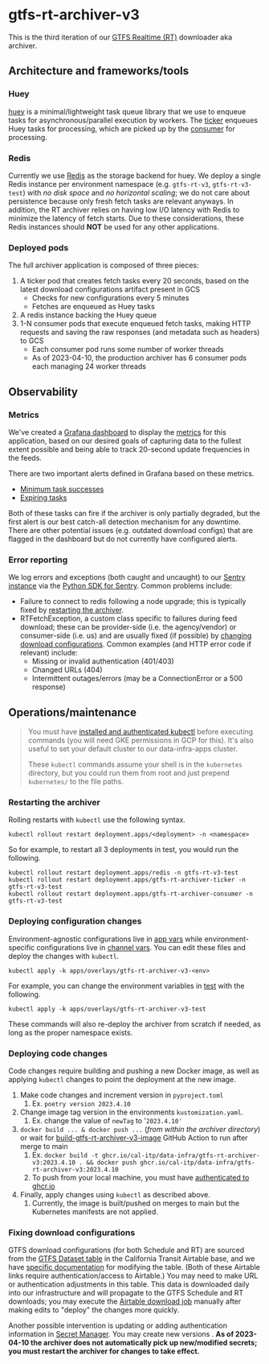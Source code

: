 # gtfs-rt-archiver-v3

This is the third iteration of our [GTFS Realtime (RT)](https://gtfs.org/realtime/) downloader aka archiver.

## Architecture and frameworks/tools

### Huey
[huey](https://github.com/coleifer/huey) is a minimal/lightweight task queue library that we use to enqueue tasks for asynchronous/parallel execution by workers. The [ticker](./gtfs_rt_archiver_v3/ticker.py) enqueues Huey tasks for processing, which are picked up by the [consumer](./gtfs_rt_archiver_v3/consumer.py) for processing.

### Redis
Currently we use [Redis](https://github.com/redis/redis) as the storage backend
for huey. We deploy a single Redis instance per environment namespace
(e.g. `gtfs-rt-v3`, `gtfs-rt-v3-test`) with _no disk space_ and _no horizontal scaling_; we do not care about persistence because only fresh fetch tasks are relevant anyways.
In addition, the RT archiver relies on having low I/O latency with Redis to
minimize the latency of fetch starts. Due to these considerations, these Redis
instances should **NOT** be used for any other applications.

### Deployed pods
The full archiver application is composed of three pieces:
1. A ticker pod that creates fetch tasks every 20 seconds, based on the latest download configurations artifact present in GCS
    * Checks for new configurations every 5 minutes
    * Fetches are enqueued as Huey tasks
2. A redis instance backing the Huey queue
3. 1-N consumer pods that execute enqueued fetch tasks, making HTTP requests and saving the raw responses (and metadata such as headers) to GCS
    * Each consumer pod runs some number of worker threads
    * As of 2023-04-10, the production archiver has 6 consumer pods each managing 24 worker threads

## Observability

### Metrics
We've created a [Grafana dashboard](https://monitoring.calitp.org/d/AqZT_PA4k/gtfs-rt-archiver) to display the [metrics](./gtfs_rt_archiver_v3/metrics.py) for this application, based on our desired goals of capturing data to the fullest extent possible and being able to track 20-second update frequencies in the feeds.

There are two important alerts defined in Grafana based on these metrics.
* [Minimum task successes](https://monitoring.calitp.org/alerting/grafana/nrbFSw0Vz/view)
* [Expiring tasks](https://monitoring.calitp.org/alerting/grafana/O595SQA4k/view)

Both of these tasks can fire if the archiver is only partially degraded, but the first alert is our best catch-all detection mechanism for any downtime. There are other potential issues (e.g. outdated download configs) that are flagged in the dashboard but do not currently have configured alerts.

### Error reporting
We log errors and exceptions (both caught and uncaught) to our [Sentry instance](https://sentry.calitp.org/) via the [Python SDK for Sentry](https://github.com/getsentry/sentry-python). Common problems include:
* Failure to connect to redis following a node upgrade; this is typically fixed by [restarting the archiver](#restarting-the-archiver).
* RTFetchException, a custom class specific to failures during feed download; these can be provider-side (i.e. the agency/vendor) or consumer-side (i.e. us) and are usually fixed (if possible) by [changing download configurations](#fixing-download-configurations). Common examples (and HTTP error code if relevant) include:
  * Missing or invalid authentication (401/403)
  * Changed URLs (404)
  * Intermittent outages/errors (may be a ConnectionError or a 500 response)


## Operations/maintenance

> You must have [installed and authenticated kubectl](https://cloud.google.com/kubernetes-engine/docs/how-to/cluster-access-for-kubectl) before executing commands (you will need GKE permissions in GCP for this). It's also useful to set your default cluster to our data-infra-apps cluster.
>
> These `kubectl` commands assume your shell is in the `kubernetes` directory, but you could run them from root and just prepend `kubernetes/` to the file paths.

### Restarting the archiver
Rolling restarts with `kubectl` use the following syntax.
```shell
kubectl rollout restart deployment.apps/<deployment> -n <namespace>
```

So for example, to restart all 3 deployments in test, you would run the following.
```shell
kubectl rollout restart deployment.apps/redis -n gtfs-rt-v3-test
kubectl rollout restart deployment.apps/gtfs-rt-archiver-ticker -n gtfs-rt-v3-test
kubectl rollout restart deployment.apps/gtfs-rt-archiver-consumer -n gtfs-rt-v3-test
```

### Deploying configuration changes
Environment-agnostic configurations live in [app vars](../../kubernetes/apps/manifests/gtfs-rt-archiver-v3/archiver-app-vars.yaml) while environment-specific configurations live in [channel vars](../../kubernetes/apps/overlays/gtfs-rt-archiver-v3-test/archiver-channel-vars.yaml). You can edit these files and deploy the changes with `kubectl`.
```
kubectl apply -k apps/overlays/gtfs-rt-archiver-v3-<env>
```

For example, you can change the environment variables in [test](../../kubernetes/apps/overlays/gtfs-rt-archiver-v3-test/archiver-channel-vars.yaml) with the following.
```
kubectl apply -k apps/overlays/gtfs-rt-archiver-v3-test
```

These commands will also re-deploy the archiver from scratch if needed, as long as the proper namespace exists.

### Deploying code changes
Code changes require building and pushing a new Docker image, as well as applying `kubectl` changes to point the deployment at the new image.
1. Make code changes and increment version in `pyproject.toml`
   1. Ex. `poetry version 2023.4.10`
2. Change image tag version in the environments `kustomization.yaml`.
   1. Ex. change the value of `newTag` to '`2023.4.10'`
3. `docker build ... & docker push ...` (*from within the archiver directory*) or wait for [build-gtfs-rt-archiver-v3-image](../../.github/workflows/build-gtfs-rt-archiver-v3-image.yml) GitHub Action to run after merge to main
   1. Ex. `docker build -t ghcr.io/cal-itp/data-infra/gtfs-rt-archiver-v3:2023.4.10 . && docker push ghcr.io/cal-itp/data-infra/gtfs-rt-archiver-v3:2023.4.10`
   2. To push from your local machine, you must have [authenticated to ghcr.io](https://docs.github.com/en/packages/working-with-a-github-packages-registry/working-with-the-container-registry#authenticating-to-the-container-registry)
4. Finally, apply changes using `kubectl` as described above.
   1. Currently, the image is built/pushed on merges to main but the Kubernetes manifests are not applied.

### Fixing download configurations
GTFS download configurations (for both Schedule and RT) are sourced from the [GTFS Dataset table](https://airtable.com/appPnJWrQ7ui4UmIl/tbl5V6Vjs4mNQgYbc) in the California Transit Airtable base, and we have [specific documentation](https://docs.google.com/document/d/1IO8x9-31LjwmlBDH0Jri-uWI7Zygi_IPc9nqd7FPEQM/edit#heading=h.b2yta6yeugar) for modifying the table. (Both of these Airtable links require authentication/access to Airtable.) You may need to make URL or authentication adjustments in this table. This data is downloaded daily into our infrastructure and will propagate to the GTFS Schedule and RT downloads; you may execute the [Airtable download job](https://o1d2fa0877cf3fb10p-tp.appspot.com/dags/airtable_loader_v2/grid) manually after making edits to "deploy" the changes more quickly.

Another possible intervention is updating or adding authentication information in [Secret Manager](https://console.cloud.google.com/security/secret-manager). You may create new versions . **As of 2023-04-10 the archiver does not automatically pick up new/modified secrets; you must restart the archiver for changes to take effect.**
